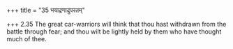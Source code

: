 +++
title = "35 भयाद्रणादुपरतम्"

+++
2.35 The great car-warriors will think that thou hast withdrawn from the
battle through fear; and thou wilt be lightly held by them who have
thought much of thee.
